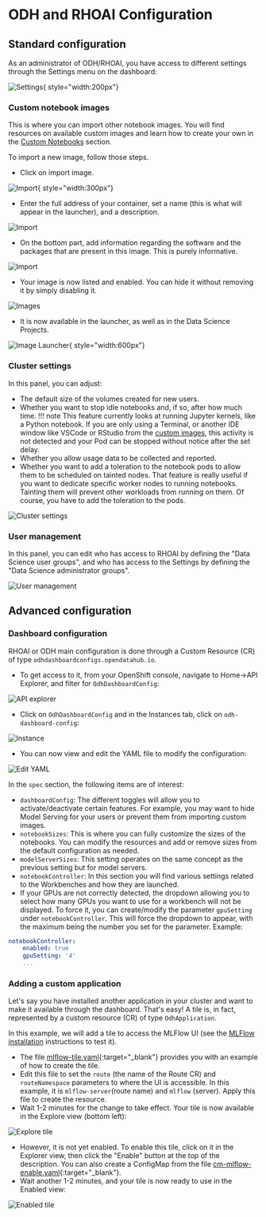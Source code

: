 # ODH and RHOAI Configuration

## Standard configuration

As an administrator of ODH/RHOAI, you have access to different settings through the Settings menu on the dashboard:

![Settings](img/settings.png){ style="width:200px"}

### Custom notebook images

This is where you can import other notebook images. You will find resources on available custom images and learn how to create your own in the [Custom Notebooks](custom-notebooks.md) section.

To import a new image, follow those steps.

- Click on import image.

![Import](img/import.png){ style="width:300px"}

- Enter the full address of your container, set a name (this is what will appear in the launcher), and a description.

![Import](img/import-1.png)

- On the bottom part, add information regarding the software and the packages that are present in this image. This is purely informative.

![Import](img/import-2.png)

- Your image is now listed and enabled. You can hide it without removing it by simply disabling it.

![Images](img/custom-images-list.png)

- It is now available in the launcher, as well as in the Data Science Projects.

![Image Launcher](img/custom-image-launcher.png){ style="width:600px"}

### Cluster settings

In this panel, you can adjust:

- The default size of the volumes created for new users.
- Whether you want to stop idle notebooks and, if so, after how much time.
!!! note
    This feature currently looks at running Jupyter kernels, like a Python notebook. If you are only using a Terminal, or another IDE window like VSCode or RStudio from the [custom images](custom-notebooks.md), this activity is not detected and your Pod can be stopped without notice after the set delay.
- Whether you allow usage data to be collected and reported.
- Whether you want to add a toleration to the notebook pods to allow them to be scheduled on tainted nodes. That feature is really useful if you want to dedicate specific worker nodes to running notebooks. Tainting them will prevent other workloads from running on them. Of course, you have to add the toleration to the pods.

![Cluster settings](img/cluster-settings.png)

### User management

In this panel, you can edit who has access to RHOAI by defining the "Data Science user groups", and who has access to the Settings by defining the "Data Science administrator groups".

![User management](img/user-management.png)

## Advanced configuration

### Dashboard configuration

RHOAI or ODH main configuration is done through a Custom Resource (CR) of type `odhdashboardconfigs.opendatahub.io`.

- To get access to it, from your OpenShift console, navigate to Home->API Explorer, and filter for `OdhDashboardConfig`:

![API explorer](img/api-explorer.png)

- Click on `OdhDashboardConfig` and in the Instances tab, click on `odh-dashboard-config`:

![Instance](img/instance.png)

- You can now view and edit the YAML file to modify the configuration:

![Edit YAML](img/edit-yaml.png)

In the `spec` section, the following items are of interest:

- `dashboardConfig`: The different toggles will allow you to activate/deactivate certain features. For example, you may want to hide Model Serving for your users or prevent them from importing custom images.
- `notebookSizes`: This is where you can fully customize the sizes of the notebooks. You can modify the resources and add or remove sizes from the default configuration as needed.
- `modelServerSizes`: This setting operates on the same concept as the previous setting but for model servers.
- `notebookController`: In this section you will find various settings related to the Workbenches and how they are launched.
- If your GPUs are not correctly detected, the dropdown allowing you to select how many GPUs you want to use for a workbench will not be displayed. To force it, you can create/modify the parameter `gpuSetting` under `notebookController`. This will force the dropdown to appear, with the maximum being the number you set for the parameter. Example:

```yaml
notebookController:
    enabled: true
    gpuSetting: '4'
    ...
```


### Adding a custom application

Let's say you have installed another application in your cluster and want to make it available through the dashboard. That's easy! A tile is, in fact, represented by a custom resource (CR) of type `OdhApplication`.

In this example, we will add a tile to access the MLFlow UI (see the [MLFlow installation](../tools-and-applications/mlflow/mlflow.md) instructions to test it).

- The file [mlflow-tile.yaml](mlflow-tile.yaml){:target="_blank"} provides you with an example of how to create the tile.
- Edit this file to set the `route` (the name of the Route CR) and `routeNamespace` parameters to where the UI is accessible. In this example, it is `mlflow-server`(route name) and `mlflow` (server). Apply this file to create the resource.
- Wait 1-2 minutes for the change to take effect. Your tile is now available in the Explore view (bottom left):

![Explore tile](img/explore-tile.png)

- However, it is not yet enabled. To enable this tile, click on it in the Explorer view, then click the "Enable" button at the top of the description. You can also create a ConfigMap from the file [cm-mlflow-enable.yaml](cm-mlflow-enable.yaml){:target="_blank"}.
- Wait another 1-2 minutes, and your tile is now ready to use in the Enabled view:

![Enabled tile](img/enabled-tile.png)
